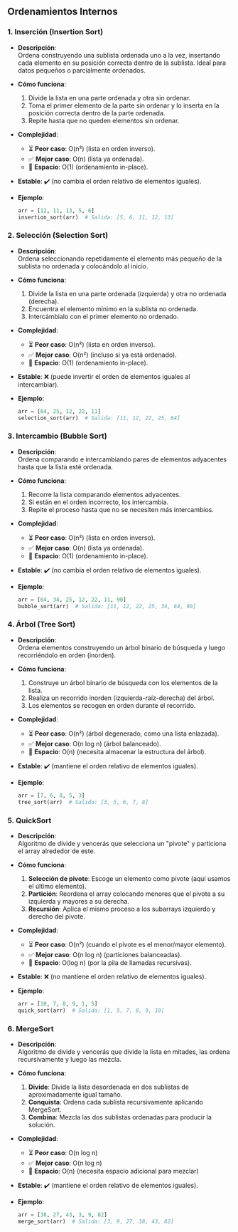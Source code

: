 ## Ordenamientos Internos

### 1. Inserción (Insertion Sort)
- **Descripción**:  
  Ordena construyendo una sublista ordenada uno a la vez, insertando cada elemento en su posición correcta dentro de la sublista. Ideal para datos pequeños o parcialmente ordenados.

- **Cómo funciona**:  
  1. Divide la lista en una parte ordenada y otra sin ordenar.  
  2. Toma el primer elemento de la parte sin ordenar y lo inserta en la posición correcta dentro de la parte ordenada.  
  3. Repite hasta que no queden elementos sin ordenar.

- **Complejidad**:  
  - ⏳ **Peor caso**: O(n²) (lista en orden inverso).  
  - ✅ **Mejor caso**: O(n) (lista ya ordenada).  
  - 💾 **Espacio**: O(1) (ordenamiento in-place).

- **Estable**: ✔️ (no cambia el orden relativo de elementos iguales).

- **Ejemplo**:
  ```python
  arr = [12, 11, 13, 5, 6]
  insertion_sort(arr)  # Salida: [5, 6, 11, 12, 13]

### 2. Selección (Selection Sort)
- **Descripción**:  
  Ordena seleccionando repetidamente el elemento más pequeño de la sublista no ordenada y colocándolo al inicio.

- **Cómo funciona**:  
  1. Divide la lista en una parte ordenada (izquierda) y otra no ordenada (derecha).  
  2. Encuentra el elemento mínimo en la sublista no ordenada.  
  3. Intercámbialo con el primer elemento no ordenado.  

- **Complejidad**:  
  - ⏳ **Peor caso**: O(n²) (lista en orden inverso).  
  - ✅ **Mejor caso**: O(n²) (incluso si ya está ordenado).  
  - 💾 **Espacio**: O(1) (ordenamiento in-place).  

- **Estable**: ❌ (puede invertir el orden de elementos iguales al intercambiar).  

- **Ejemplo**:  
  ```python
  arr = [64, 25, 12, 22, 11]
  selection_sort(arr)  # Salida: [11, 12, 22, 25, 64]

### 3. Intercambio (Bubble Sort)
- **Descripción**:  
  Ordena comparando e intercambiando pares de elementos adyacentes hasta que la lista esté ordenada.

- **Cómo funciona**:  
  1. Recorre la lista comparando elementos adyacentes.  
  2. Si están en el orden incorrecto, los intercambia.  
  3. Repite el proceso hasta que no se necesiten más intercambios.  

- **Complejidad**:  
  - ⏳ **Peor caso**: O(n²) (lista en orden inverso).  
  - ✅ **Mejor caso**: O(n) (lista ya ordenada).  
  - 💾 **Espacio**: O(1) (ordenamiento in-place).  

- **Estable**: ✔️ (no cambia el orden relativo de elementos iguales).  

- **Ejemplo**:  
  ```python
  arr = [64, 34, 25, 12, 22, 11, 90]
  bubble_sort(arr)  # Salida: [11, 12, 22, 25, 34, 64, 90]

### 4. Árbol (Tree Sort)
- **Descripción**:  
  Ordena elementos construyendo un árbol binario de búsqueda y luego recorriéndolo en orden (inorden).

- **Cómo funciona**:  
  1. Construye un árbol binario de búsqueda con los elementos de la lista.  
  2. Realiza un recorrido inorden (izquierda-raíz-derecha) del árbol.  
  3. Los elementos se recogen en orden durante el recorrido.  

- **Complejidad**:  
  - ⏳ **Peor caso**: O(n²) (árbol degenerado, como una lista enlazada).  
  - ✅ **Mejor caso**: O(n log n) (árbol balanceado).  
  - 💾 **Espacio**: O(n) (necesita almacenar la estructura del árbol).  

- **Estable**: ✔️ (mantiene el orden relativo de elementos iguales).  

- **Ejemplo**:  
  ```python
  arr = [7, 6, 8, 5, 3]
  tree_sort(arr)  # Salida: [3, 5, 6, 7, 8]

### 5. QuickSort
- **Descripción**:  
  Algoritmo de divide y vencerás que selecciona un "pivote" y particiona el array alrededor de este.

- **Cómo funciona**:  
  1. **Selección de pivote**: Escoge un elemento como pivote (aquí usamos el último elemento).  
  2. **Partición**: Reordena el array colocando menores que el pivote a su izquierda y mayores a su derecha.  
  3. **Recursión**: Aplica el mismo proceso a los subarrays izquierdo y derecho del pivote.  

- **Complejidad**:  
  - ⏳ **Peor caso**: O(n²) (cuando el pivote es el menor/mayor elemento).  
  - ✅ **Mejor caso**: O(n log n) (particiones balanceadas).  
  - 💾 **Espacio**: O(log n) (por la pila de llamadas recursivas).  

- **Estable**: ❌ (no mantiene el orden relativo de elementos iguales).  

- **Ejemplo**:  
  ```python
  arr = [10, 7, 8, 9, 1, 5]
  quick_sort(arr)  # Salida: [1, 5, 7, 8, 9, 10]

### 6. MergeSort
- **Descripción**:  
  Algoritmo de divide y vencerás que divide la lista en mitades, las ordena recursivamente y luego las mezcla.

- **Cómo funciona**:  
  1. **Divide**: Divide la lista desordenada en dos sublistas de aproximadamente igual tamaño.  
  2. **Conquista**: Ordena cada sublista recursivamente aplicando MergeSort.  
  3. **Combina**: Mezcla las dos sublistas ordenadas para producir la solución.  

- **Complejidad**:  
  - ⏳ **Peor caso**: O(n log n)  
  - ✅ **Mejor caso**: O(n log n)  
  - 💾 **Espacio**: O(n) (necesita espacio adicional para mezclar)  

- **Estable**: ✔️ (mantiene el orden relativo de elementos iguales).  

- **Ejemplo**:  
  ```python
  arr = [38, 27, 43, 3, 9, 82]
  merge_sort(arr)  # Salida: [3, 9, 27, 38, 43, 82]